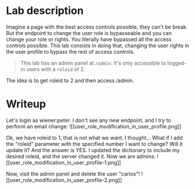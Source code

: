 
# Lab description
Imagine a page with the best access controls possible, they can't be break.
But the endpoint to change the user role is bypasseable and you can change your role or rights.
You literally have bypassed all the access controls possible.
This lab consists in doing that, changing the user rights in the user profile to bypass the rest of access controls.

> This lab has an admin panel at `/admin`. It's only accessible to logged-in users with a `roleid` of 2.

The idea is to get roleid to 2 and then access /admin.

# Writeup
Let's login as wiener:peter. I don't see any new endpoint, and I try to perform an email change:
![[user_role_modification_in_user_profile.png]]

Ok, we have roleid to 1, that is not what we want. I thought... What if I add the "roleid" parameter with the specified number I want to change? Will it update it? And the answer is YES. I updated the dictionary to include my desired roleid, and the server changed it. Now we are admins:
![[user_role_modification_in_user_profile-1.png]]

Now, visit the admin panel and delete the user "carlos"!
![[user_role_modification_in_user_profile-2.png]]
